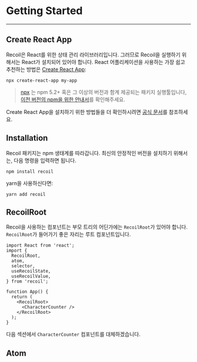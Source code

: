 # Getting Started

---

## Create React App

Recoil은 React를 위한 상태 관리 라이브러리입니다. 그러므로 Recoil을 실행하기 위해서는 React가 설치되어 있어야 합니다. React 어플리케이션을 사용하는 가장 쉽고 추천하는 방법은 [Create React App](https://github.com/facebook/create-react-app#creating-an-app):

````shell
npx create-react-app my-app
````

> [npx](https://medium.com/@maybekatz/introducing-npx-an-npm-package-runner-55f7d4bd282b) 는 npm 5.2+ 혹은 그 이상의 버전과 함계 제공되는 패키지 실행툴입니다, [이전 버전의 npm을 위한 안내서](https://gist.github.com/gaearon/4064d3c23a77c74a3614c498a8bb1c5f)를 확인해주세요.

Create React App을 설치하기 위한 방법들을 더 확인하시려면 [공식 문서](https://github.com/facebook/create-react-app#creating-an-app)를 참조하세요.

## Installation

Recoil 패키지는 npm 생태계를 따라갑니다. 최신의 안정적인 버전을 설치하기 위해서는, 다음 명령을 입력하면 됩니다.

```shell
npm install recoil
```

yarn을 사용하신다면:

```shell
yarn add recoil
```

## RecoilRoot

Recoil을 사용하는 컴포넌트는 부모 트리의 어딘가에는 `RecoilRoot`가 있어야 합니다. `RecoilRoot`가 들어가기 좋은 자리는 루트 컴포넌트입니다.

````react
import React from 'react';
import {
  RecoilRoot,
  atom,
  selector,
  useRecoilState,
  useRecoilValue,
} from 'recoil';

function App() {
  return (
    <RecoilRoot>
      <CharacterCounter />
    </RecoilRoot>
  );
}
````

다음 섹션에서 `CharacterCounter` 컴포넌트를 대체하겠습니다.

## Atom

